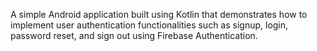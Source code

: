 A simple Android application built using Kotlin that demonstrates how to implement user authentication functionalities such as signup, login, password reset, and sign out using Firebase Authentication.
